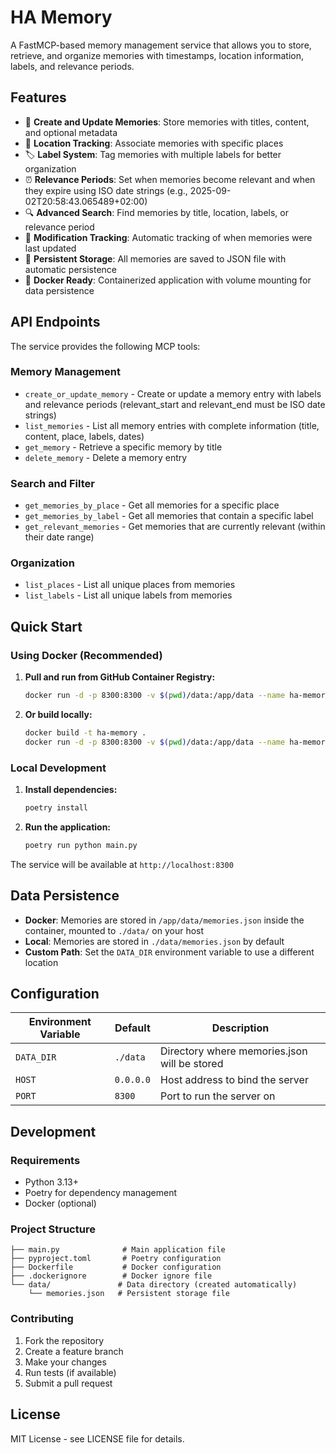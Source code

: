 # HA Memory

A FastMCP-based memory management service that allows you to store, retrieve, and organize memories with timestamps, location information, labels, and relevance periods.

## Features

- 📝 **Create and Update Memories**: Store memories with titles, content, and optional metadata
- 📍 **Location Tracking**: Associate memories with specific places
- 🏷️ **Label System**: Tag memories with multiple labels for better organization
- ⏰ **Relevance Periods**: Set when memories become relevant and when they expire using ISO date strings (e.g., 2025-09-02T20:58:43.065489+02:00)
- 🔍 **Advanced Search**: Find memories by title, location, labels, or relevance period
- 📅 **Modification Tracking**: Automatic tracking of when memories were last updated
- 💾 **Persistent Storage**: All memories are saved to JSON file with automatic persistence
- 🐳 **Docker Ready**: Containerized application with volume mounting for data persistence

## API Endpoints

The service provides the following MCP tools:

### Memory Management
- `create_or_update_memory` - Create or update a memory entry with labels and relevance periods (relevant_start and relevant_end must be ISO date strings)
- `list_memories` - List all memory entries with complete information (title, content, place, labels, dates)
- `get_memory` - Retrieve a specific memory by title
- `delete_memory` - Delete a memory entry

### Search and Filter
- `get_memories_by_place` - Get all memories for a specific place
- `get_memories_by_label` - Get all memories that contain a specific label
- `get_relevant_memories` - Get memories that are currently relevant (within their date range)

### Organization
- `list_places` - List all unique places from memories
- `list_labels` - List all unique labels from memories

## Quick Start

### Using Docker (Recommended)

1. **Pull and run from GitHub Container Registry:**
   ```bash
   docker run -d -p 8300:8300 -v $(pwd)/data:/app/data --name ha-memory ghcr.io/YOUR_USERNAME/ha-memory:latest
   ```

2. **Or build locally:**
   ```bash
   docker build -t ha-memory .
   docker run -d -p 8300:8300 -v $(pwd)/data:/app/data --name ha-memory ha-memory
   ```

### Local Development

1. **Install dependencies:**
   ```bash
   poetry install
   ```

2. **Run the application:**
   ```bash
   poetry run python main.py
   ```

The service will be available at `http://localhost:8300`

## Data Persistence

- **Docker**: Memories are stored in `/app/data/memories.json` inside the container, mounted to `./data/` on your host
- **Local**: Memories are stored in `./data/memories.json` by default
- **Custom Path**: Set the `DATA_DIR` environment variable to use a different location

## Configuration

| Environment Variable | Default | Description |
|---------------------|---------|-------------|
| `DATA_DIR` | `./data` | Directory where memories.json will be stored |
| `HOST` | `0.0.0.0` | Host address to bind the server |
| `PORT` | `8300` | Port to run the server on |

## Development

### Requirements
- Python 3.13+
- Poetry for dependency management
- Docker (optional)

### Project Structure
```
├── main.py              # Main application file
├── pyproject.toml       # Poetry configuration
├── Dockerfile           # Docker configuration
├── .dockerignore        # Docker ignore file
└── data/               # Data directory (created automatically)
    └── memories.json   # Persistent storage file
```

### Contributing

1. Fork the repository
2. Create a feature branch
3. Make your changes
4. Run tests (if available)
5. Submit a pull request

## License

MIT License - see LICENSE file for details.

